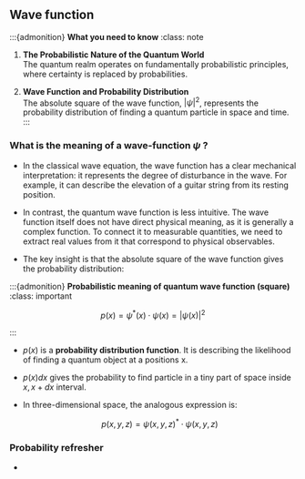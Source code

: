 ## Wave function  

:::{admonition} **What you need to know**
:class: note

1. **The Probabilistic Nature of the Quantum World**  
   The quantum realm operates on fundamentally probabilistic principles, where certainty is replaced by probabilities.

2. **Wave Function and Probability Distribution**  
   The absolute square of the wave function, $|\psi|^2$, represents the probability distribution of finding a quantum particle in space and time.
:::


### What is the meaning of a wave-function $\psi$ ? 

- In the classical wave equation, the wave function has a clear mechanical interpretation: it represents the degree of disturbance in the wave. For example, it can describe the elevation of a guitar string from its resting position.

- In contrast, the quantum wave function is less intuitive. The wave function itself does not have direct physical meaning, as it is generally a complex function. To connect it to measurable quantities, we need to extract real values from it that correspond to physical observables.

- The key insight is that the absolute square of the wave function gives the probability distribution:

:::{admonition} **Probabilistic meaning of quantum wave function (square)**
:class: important

  $$p(x) = \psi^{*}(x) \cdot \psi(x) = |\psi(x)|^2$$
  
:::

- $p(x)$ is a **probability distribution function**. It is describing the likelihood of finding a quantum object at a positions x. 
- $p(x)dx$ gives the probability to find particle in a tiny part of space inside $x, x+dx$ interval.

- In three-dimensional space, the analogous expression is:

  $$p(x, y, z) = \psi(x, y, z)^{*} \cdot \psi(x, y, z)$$


### Probability refresher

-


